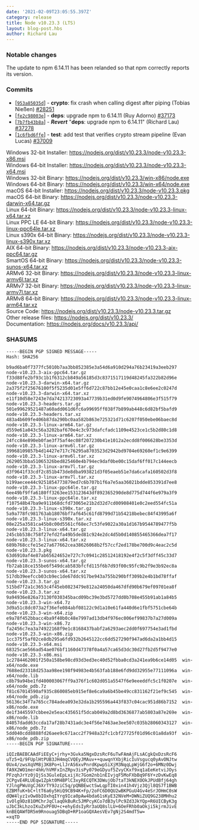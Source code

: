 ```yaml
---
date: '2021-02-09T23:05:55.397Z'
category: release
title: Node v10.23.3 (LTS)
layout: blog-post.hbs
author: Richard Lau
---
```


### Notable changes

The update to npm 6.14.11 has been relanded so that npm correctly reports its version.

### Commits

- [[`953a85035d`](https://github.com/nodejs/node/commit/953a85035d)] - **crypto**: fix crash when calling digest after piping (Tobias Nießen) [#28251](https://github.com/nodejs/node/pull/28251)
- [[`fe2c98003e`](https://github.com/nodejs/node/commit/fe2c98003e)] - **deps**: upgrade npm to 6.14.11 (Ruy Adorno) [#37173](https://github.com/nodejs/node/pull/37173)
- [[`7b7fb43b8a`](https://github.com/nodejs/node/commit/7b7fb43b8a)] - **_Revert_** "**deps**: upgrade npm to 6.14.11" (Richard Lau) [#37278](https://github.com/nodejs/node/pull/37278)
- [[`1c6fbd6ffe`](https://github.com/nodejs/node/commit/1c6fbd6ffe)] - **test**: add test that verifies crypto stream pipeline (Evan Lucas) [#37009](https://github.com/nodejs/node/pull/37009)

Windows 32-bit Installer: https://nodejs.org/dist/v10.23.3/node-v10.23.3-x86.msi \
Windows 64-bit Installer: https://nodejs.org/dist/v10.23.3/node-v10.23.3-x64.msi \
Windows 32-bit Binary: https://nodejs.org/dist/v10.23.3/win-x86/node.exe \
Windows 64-bit Binary: https://nodejs.org/dist/v10.23.3/win-x64/node.exe \
macOS 64-bit Installer: https://nodejs.org/dist/v10.23.3/node-v10.23.3.pkg \
macOS 64-bit Binary: https://nodejs.org/dist/v10.23.3/node-v10.23.3-darwin-x64.tar.gz \
Linux 64-bit Binary: https://nodejs.org/dist/v10.23.3/node-v10.23.3-linux-x64.tar.xz \
Linux PPC LE 64-bit Binary: https://nodejs.org/dist/v10.23.3/node-v10.23.3-linux-ppc64le.tar.xz \
Linux s390x 64-bit Binary: https://nodejs.org/dist/v10.23.3/node-v10.23.3-linux-s390x.tar.xz \
AIX 64-bit Binary: https://nodejs.org/dist/v10.23.3/node-v10.23.3-aix-ppc64.tar.gz \
SmartOS 64-bit Binary: https://nodejs.org/dist/v10.23.3/node-v10.23.3-sunos-x64.tar.xz \
ARMv6 32-bit Binary: https://nodejs.org/dist/v10.23.3/node-v10.23.3-linux-armv6l.tar.xz \
ARMv7 32-bit Binary: https://nodejs.org/dist/v10.23.3/node-v10.23.3-linux-armv7l.tar.xz \
ARMv8 64-bit Binary: https://nodejs.org/dist/v10.23.3/node-v10.23.3-linux-arm64.tar.xz \
Source Code: https://nodejs.org/dist/v10.23.3/node-v10.23.3.tar.gz \
Other release files: https://nodejs.org/dist/v10.23.3/ \
Documentation: https://nodejs.org/docs/v10.23.3/api/

### SHASUMS

```
-----BEGIN PGP SIGNED MESSAGE-----
Hash: SHA256

b9ad6ba0f7377fc5010b7aa3bb852385e3a54d6a910d294a76b23419a3eeb297  node-v10.23.3-aix-ppc64.tar.gz
f33d88fe2bf93c1b1f6312cb849a56185d3c8371517119d48245fa322b82d96e  node-v10.23.3-darwin-x64.tar.gz
2a375f2f25676100f5f5235d01e5ff6d722c87bb12e45e0caa1c8e6ee2c0247d  node-v10.23.3-darwin-x64.tar.xz
e11f10d58e7243e7da74213723093a47739b31ed0d9fe9074964806e3f515f79  node-v10.23.3-headers.tar.gz
501e99629521487a60add061d6fc6a99695ff038f7b899ab448c6d82bf5bafd9  node-v10.23.3-headers.tar.xz
483a4b609fe406b87da290bc0aa582b863e725321d71c6207f050ebe06baec8d  node-v10.23.3-linux-arm64.tar.gz
d559e61a043c56a3202baf670e4c3c973dafcfadc1109e4523ce1c5b2d80c1d8  node-v10.23.3-linux-arm64.tar.xz
24fcc84e890eb0fae3f75af4ec08f207230b41e1012a2ecdd8f006628be3353d  node-v10.23.3-linux-armv6l.tar.gz
39968109857b4d14427e717c76295a8703523d2942bd9704e69260ef1c9e6399  node-v10.23.3-linux-armv6l.tar.xz
2629053bba51065326bed825460e4b794ec9daf0be00c15daf6ff017c144eecb  node-v10.23.3-linux-armv7l.tar.gz
d3f9641f33cdf2c851b473de8dba993821d3f05eaeb51e7da6cafa160502d3f8  node-v10.23.3-linux-armv7l.tar.xz
b199aecee44c9251854773879ed7c6b707b1f6a7e5aa36021bdde853391d7ee8  node-v10.23.3-linux-ppc64le.tar.gz
6ee49bf9ffa6180ff3263ee153123643df892365290de8d775d744f6e979a3f9  node-v10.23.3-linux-ppc64le.tar.xz
f107548b47ba9e911b68dcfd73065e21b2d32d7cd00908401e0c2eed554fc51a  node-v10.23.3-linux-s390x.tar.gz
5a9a778fc981763ab18076bf7af645c61fd8799d71b54218bebec84f43995a6f  node-v10.23.3-linux-s390x.tar.xz
08e225a3581ca45b8c00d5561cf68ec7c53fe9022a30a1d167b9544789477f5b  node-v10.23.3-linux-x64.tar.gz
245cbb538c758f27efd2fa49b5ded81c924e2dc4d5b0d140855465366dea7f17  node-v10.23.3-linux-x64.tar.xz
689b768ccfe15e27a677662cea38626068b2f57ccf2ed178be700d9c4eac2c5d  node-v10.23.3.pkg
63d6910af4e87ab65624652e727c7c0941c28512418192e4f2c5f3dff45c33d7  node-v10.23.3-sunos-x64.tar.gz
fb72ab18ce155be6f549dcab583bfcfd115f6b7d93f00c95fc9b2f9e3b92ec8a  node-v10.23.3-sunos-x64.tar.xz
517db39eefccb03cb9ec1de67ddc917be943a755b290bff309b2e4b1bd78ffaf  node-v10.23.3.tar.gz
515bd7f2a1c3653c4f45eb0823479e812a24050da467dfd90b679ef09701ea8f  node-v10.23.3.tar.xz
9a94936e826a73130f030345bacd09bc39e3bd5727dd0b708e455b91ab1a84b5  node-v10.23.3-win-x64.7z
3d9a51c8dc073a2f36efe084abf08122c9d1a10e61fa440d6e1fbf5751cbe64b  node-v10.23.3-win-x64.zip
e9a78f452bbacc4ba9f40b0c48e7997ad13db4f976ec006ef99837b7a27d009a  node-v10.23.3-win-x86.7z
fa2456c7ea3a74922168f9e1c8168437babf2a6293aec2dd0f697754e3ad1fbd  node-v10.23.3-win-x86.zip
1cc375f5af02ce8db295a6fd932b2645122cc6dd527290f947ad6da2a1bb4d15  node-v10.23.3-x64.msi
68325cae566ad54ae076bf1160d47378f0a4a57ca65d3dc30d27fb2d5f9477e0  node-v10.23.3-x86.msi
1c2784462001f250a158be98cd93d3ed3ec40d52fbba0cd3a241ea9b6ce14d05  win-x64/node.exe
7688ed23318d253aa98ee198f94983e4b563fab188e6fd9dd32955e77111096a  win-x64/node.lib
c8b79a94be1fd400003067ff9a376f1c602d051a5547f6e9eeeddfc5c1f0207e  win-x64/node_pdb.7z
f81c67014590af935c860085eb915ef8e6ca9a6b45be49cc831162f21ef9c545  win-x64/node_pdb.zip
56136c34f7a765cc784adea093e32da1b295596a443f837c04cac951d86b7152  win-x86/node.exe
de1f3445597cbbee2e5eac435651f5dcab049a2d8bd3636877ab5803a87e269e  win-x86/node.lib
84057dadd63ccda17af28b7431adc3e4f56e7463ae3ee507c035b28060343127  win-x86/node_pdb.7z
5dd040cdd8888fd26aee9c671acc2f7948a32fc1cbf27725f01d96c01a8da93f  win-x86/node_pdb.zip
-----BEGIN PGP SIGNATURE-----

iQIzBAEBCAAdFiEEyC+jrhy+3Gvka5NgxDzsRcF6uTwFAmAjFLsACgkQxDzsRcF6
uTz5+Q/9FUplHtPUB3JH4mqCVQEyJMAuv++quwqnYXbjRicIuVsgucq0yAvONJtw
0Ux4/zwsXqVM8j3K8Po+LlJrAS6xvPnrdKpwpSiXjM3NqqLpWjG6f2o+6MNz0Dwj
fA9X2WO1mer4hH/hVMFxInZRpv3isPy079eGDyuf5ZvyCKxf9xq1aEeKetviJOys
PFzqhJrYz0jQjSs3GuleEpLxijXc7Gom2nb1nEIvjqF5MoFXbBq9F6Y+zDvKwEq8
2CPgvE4RLUEqw1Zpkt0M4BPlC3xyRECQTK3DWujOb7taT3kNEXOOkJPUdBfj64gh
YJlngPWuVgCJ6XrTY9JziC5q/pQNBEwctSwLqpTI0xin41h4Vjz3Qjl8QS7f1BWB
EZBMfuK+bC+ltT6a6y5HiQ9CB94K+Fp/2oFC6D0QU2wBKPGuU4Gv4eSrJOHmC0sW
dQW4lyz1vOw8bIOxhqIYrg9Ica0pAw4bda61sKyE32NVeM+DWNiZUQ9G238MHhu2
1vOlg9Dz81OMChrJqClaqOkBuRc5JMPcyKCo7dB3ylPc9Zd3JkYQp+R6UICByK3g
uJbC3kLhzoIKuZxPF0U+c+ehyEdsIyRr3aUQ8slLU+6OeFRhb0aOkji5kjrmJivE
knBEQAWfDR5m9Rnouag5DBqD+RP1oaGQXAesVEv7gNj2S4mdT5w=
=xqTD
-----END PGP SIGNATURE-----

```
